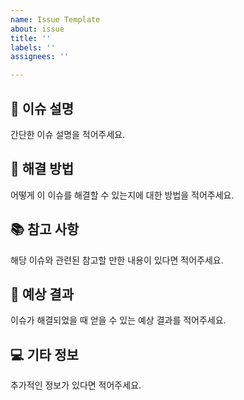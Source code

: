 ```yaml
---
name: Issue Template
about: issue
title: ''
labels: ''
assignees: ''

---
```


## 📌 이슈 설명
간단한 이슈 설명을 적어주세요.

## 🤔 해결 방법
어떻게 이 이슈를 해결할 수 있는지에 대한 방법을 적어주세요.

## 📚 참고 사항
해당 이슈와 관련된 참고할 만한 내용이 있다면 적어주세요.

## 🎉 예상 결과
이슈가 해결되었을 때 얻을 수 있는 예상 결과를 적어주세요.

## 💻 기타 정보
추가적인 정보가 있다면 적어주세요.
